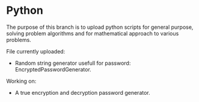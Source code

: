 # Python

The purpose of this branch is to upload python scripts for general purpose, solving problem algorithms and for mathematical approach to various problems.

File currently uploaded:
- Random string generator usefull for password: EncryptedPasswordGenerator.

Working on:
- A true encryption and decryption password generator.
